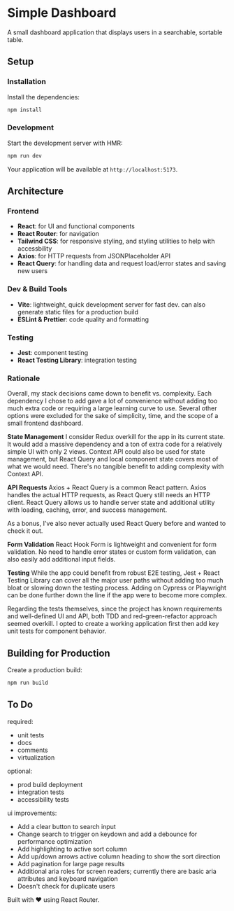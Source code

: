 # Simple Dashboard

A small dashboard application that displays users in a searchable, sortable table.

## Setup

### Installation

Install the dependencies:

```bash
npm install
```

### Development

Start the development server with HMR:

```bash
npm run dev
```

Your application will be available at `http://localhost:5173`.

## Architecture

### Frontend

- **React**: for UI and functional components
- **React Router**: for navigation
- **Tailwind CSS**: for responsive styling, and styling utilities to help with accessbility
- **Axios**: for HTTP requests from JSONPlaceholder API
- **React Query**: for handling data and request load/error states and saving new users

### Dev & Build Tools

- **Vite**: lightweight, quick development server for fast dev. can also generate static files for a production build
- **ESLint & Prettier**: code quality and formatting

### Testing

- **Jest**: component testing
- **React Testing Library**: integration testing

### Rationale

Overall, my stack decisions came down to benefit vs. complexity. Each dependency I chose to add gave a lot of convenience without adding too much extra code or requiring a large learning curve to use. Several other options were excluded for the sake of simplicity, time, and the scope of a small frontend dashboard.

**State Management**
I consider Redux overkill for the app in its current state. It would add a massive dependency and a ton of extra code for a relatively simple UI with only 2 views. Context API could also be used for state management, but React Query and local component state covers most of what we would need. There's no tangible benefit to adding complexity with Context API.

**API Requests**
Axios + React Query is a common React pattern. Axios handles the actual HTTP requests, as React Query still needs an HTTP client. React Query allows us to handle server state and additional utility with loading, caching, error, and success management.

As a bonus, I've also never actually used React Query before and wanted to check it out.

**Form Validation**
React Hook Form is lightweight and convenient for form validation. No need to handle error states or custom form validation, can also easily add additional input fields.

**Testing**
While the app could benefit from robust E2E testing, Jest + React Testing Library can cover all the major user paths without adding too much bloat or slowing down the testing process. Adding on Cypress or Playwright can be done further down the line if the app were to become more complex.

Regarding the tests themselves, since the project has known requirements and well-defined UI and API, both TDD and red-green-refactor approach seemed overkill. I opted to create a working application first then add key unit tests for component behavior.

## Building for Production

Create a production build:

```bash
npm run build
```

## To Do

required:

- unit tests
- docs
- comments
- virtualization

optional:

- prod build deployment
- integration tests
- accessibility tests

ui improvements:

- Add a clear button to search input
- Change search to trigger on keydown and add a debounce for performance optimization
- Add highlighting to active sort column
- Add up/down arrows active column heading to show the sort direction
- Add pagination for large page results
- Additional aria roles for screen readers; currently there are basic aria attributes and keyboard navigation
- Doesn't check for duplicate users

Built with ❤️ using React Router.
